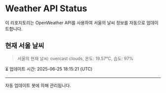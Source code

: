 
# Weather API Status

이 리포지토리는 OpenWeather API를 사용하여 서울의 날씨 정보를 자동으로 업데이트합니다.

## 현재 서울 날씨
> 서울의 현재 날씨: overcast clouds, 온도: 19.57°C, 습도: 97%

⏳ 업데이트 시간: 2025-06-25 18:15:21 (UTC)

---
자동 업데이트 봇에 의해 관리됩니다.
